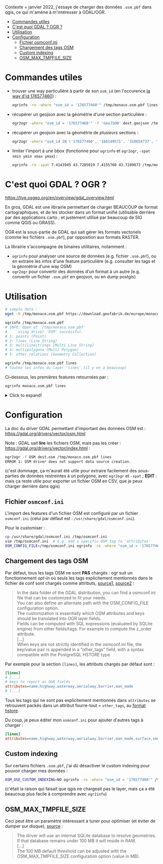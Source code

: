 Contexte = janvier 2022, j'essaye de charger des données `.osm.pbf` dans qgis, ce qui m'amène à m'intéresser à GDAL/OGR.

* [Commandes utiles](#commandes-utiles)
* [C'est quoi GDAL ? OGR ?](#cest-quoi-gdal--ogr-)
* [Utilisation](#utilisation)
* [Configuration](#configuration)
   * [Fichier osmconf.ini](#fichier-osmconfini)
   * [Chargement des tags OSM](#chargement-des-tags-osm)
   * [Custom indexing](#custom-indexing)
   * [OSM_MAX_TMPFILE_SIZE](#osm_max_tmpfile_size)

# Commandes utiles

- trouver une way particulière à partir de son `osm_id` (en l'occurence [la way d'id 176577460](https://www.openstreetmap.org/way/176577460)) :
    ```sh
    ogrinfo -ro -where "osm_id = '176577460'" /tmp/monaco.osm.pbf lines
    ```
- récupérer un geojson avec la géométrie d'une section particulière :
    ```sh
    ogr2ogr -where "osm_id = '176577460'" -f 'GeoJSON' dest.geojson /tmp/monaco.osm.pbf lines
    ```
- récupérer un geojson avec la géométrie de _plusieurs_ sections :
    ```sh
    ogr2ogr -where "osm_id IN ('176577460', '166149571', '318654737', '158189815')" -f 'GeoJSON' dest.geojson /tmp/monaco.osm.pbf lines
    ```
- limiter l'import à une bbox (fonctionne pour `ogrinfo` et `ogr2ogr`, `-spat xmin ymin xmax ymax`) :
    ```sh
    ogrinfo -ro -spat 7.4143945 43.7285819 7.4155760 43.7289873 /tmp/monaco.osm.pbf lines
    ```

# C'est quoi GDAL ? OGR ?

https://live.osgeo.org/en/overview/gdal_overview.html

En gros, GDAL est une librairie permettant de charger BEAUCOUP de format cartographiques, et de les stocker dans un format unifié (utilisable derrière par des applications carto ; et justement utilisé par beaucoup de SIG comme QGIS ou GRASS).

OGR est la sous-partie de GDAL qui sait gérer les formats vectoriels (comme les fichiers `.osm.pbf`), par opposition aux formats RASTER.

La librairie s'accompagne de binaires utilitaires, notamment :
- `ogrinfo` pour analyser une source de données (e.g. fichier `.osm.pbf`), ou en extraire les infos d'une feature particulière (e.g. consulter les tags et la géométrie d'une way OSM)
- `ogr2ogr` pour convertir des données d'un format à un autre (e.g. convertir un fichier `.osm.pbf` en geojson, ou en dump postgis)

# Utilisation

```sh
# sample data :
wget -O /tmp/monaco.osm.pbf https://download.geofabrik.de/europe/monaco-latest.osm.pbf

ogrinfo /tmp/monaco.osm.pbf
# INFO: Open of `/tmp/monaco.osm.pbf'
# 	  using driver `OSM' successful.
# 1: points (Point)
# 2: lines (Line String)
# 3: multilinestrings (Multi Line String)
# 4: multipolygons (Multi Polygon)
# 5: other_relations (Geometry Collection)

ogrinfo /tmp/monaco.osm.pbf lines
# toutes les infos du layer 'lines' (il y en a beaucoup)
```

Ci-dessous, les premières features retournées par :

```sh
ogrinfo monaco.osm.pbf lines
```

<details>
  <summary>Click to expand!</summary>

```
INFO: Open of `monaco.osm.pbf'
      using driver `OSM' successful.

Layer name: lines
Geometry: Line String
Feature Count: -1
Extent: (7.409205, 43.723350) - (7.448637, 43.751690)
Layer SRS WKT:
GEOGCRS["WGS 84",
    DATUM["World Geodetic System 1984",
        ELLIPSOID["WGS 84",6378137,298.257223563,
            LENGTHUNIT["metre",1]]],
    PRIMEM["Greenwich",0,
        ANGLEUNIT["degree",0.0174532925199433]],
    CS[ellipsoidal,2],
        AXIS["geodetic latitude (Lat)",north,
            ORDER[1],
            ANGLEUNIT["degree",0.0174532925199433]],
        AXIS["geodetic longitude (Lon)",east,
            ORDER[2],
            ANGLEUNIT["degree",0.0174532925199433]],
    ID["EPSG",4326]]
Data axis to CRS axis mapping: 2,1
osm_id: String (0.0)
name: String (0.0)
highway: String (0.0)
waterway: String (0.0)
aerialway: String (0.0)
barrier: String (0.0)
man_made: String (0.0)
z_order: Integer (0.0)
other_tags: String (0.0)
OGRFeature(lines):4097656
  osm_id (String) = 4097656
  name (String) = Avenue Princesse Alice
  highway (String) = primary
  z_order (Integer) = 7
  other_tags (String) = "lanes"=>"2","lit"=>"yes","maxspeed"=>"30","surface"=>"asphalt"
  LINESTRING (7.4259518 43.7389494,7.4258602 43.7389997,7.4257964 43.739037,7.4257682 43.7390601,7.425743 43.7390849,7.4257083 43.7391243,7.4256818 43.7391636,7.4256611 43.7392238,7.4256536 43.7392768,7.4256563 43.7393298,7.4256802 43.7393746,7.4257083 43.7394273,7.4257117 43.7394671,7.4256947 43.7395025,7.4256666 43.7395255,7.4256203 43.7395471,7.4251395 43.7397104)

OGRFeature(lines):4098197
  osm_id (String) = 4098197
  name (String) = Boulevard d'Italie
  highway (String) = primary
  z_order (Integer) = 7
  other_tags (String) = "lanes"=>"2","lit"=>"yes"
  LINESTRING (7.4301052 43.7459324,7.4302348 43.7461404,7.4302983 43.7462114,7.4305681 43.7464179,7.4312044 43.7467952,7.4313819 43.7469277,7.4315142 43.7470242,7.4316736 43.7471634,7.4317295 43.7472372,7.4317478 43.7472774,7.4317564 43.7473241,7.4317564 43.7473696,7.4317425 43.7474438,7.4317323 43.7475177,7.4317353 43.7475492,7.4317796 43.7476591,7.4318459 43.7477366,7.4319666 43.7477967,7.4320693 43.7478296,7.4321917 43.7478497)

OGRFeature(lines):4224972
  osm_id (String) = 4224972
  name (String) = Avenue des Papalins
  highway (String) = residential
  z_order (Integer) = 3
  other_tags (String) = "lit"=>"yes","oneway"=>"yes","surface"=>"asphalt","smoothness"=>"excellent"
  LINESTRING (7.4174924 43.7296303,7.4174638 43.7296727,7.4174191 43.7297138,7.4173286 43.7297725,7.4172044 43.7298528)

[...]
```

</details>

# Configuration

La doc du driver GDAL permettant d'important des données OSM est : https://gdal.org/drivers/vector/osm.html

Note : GDAL sait **lire** les fichiers OSM, mais pas les créer : https://gdal.org/drivers/vector/index.html  :

```sh
ogr2ogr -f OSM dest.osm /tmp/monaco.osm.pbf lines
ERROR 1: OSM driver does not support data source creation.
```

(c'est dommage, ça m'aurait été utile pour extraire facilement des sous-parties de données restreintes à un polygone, avec `ogr2ogr` et `-spat` ; **EDIT** : mais ça reste utile pour exporter un fichier OSM en CSV, que je peux charger derrière dans qgis)

## Fichier `osmconf.ini`

L'import des features d'un fichier OSM est configuré par un fichier `osmconf.ini` (celui par défaut est : `/usr/share/gdal/osmconf.ini`).

Pour le customiser :

```sh
cp /usr/share/gdal/osmconf.ini /tmp/osmconf.ini
vim /tmp/osmconf.ini  # e.g. add a specific OSM tag to 'attributes'
OSM_CONFIG_FILE=/tmp/osmconf.ini ogrinfo -ro -where "osm_id = '176577460'" /tmp/monaco.osm.pbf lines
```

## Chargement des tags OSM

Par défaut, tous les tags OSM ne sont **PAS** chargés : ogr suit un fonctionnement _opt-in_ où seuls les tags explicitement mentionnés dans le fichier de conf sont chargés comme attributs, [source1](https://gdal.org/drivers/vector/osm.html#configuration), [source2](https://gdal.org/drivers/vector/osm.html#other-tags-field) :

> In the data folder of the GDAL distribution, you can find a osmconf.ini file that can be customized to fit your needs. \
> You can also define an alternate path with the OSM_CONFIG_FILE configuration option. \
> The customization is essentially which OSM attributes and keys should be translated into OGR layer fields. \
> Fields can be computed with SQL expressions (evaluated by SQLite engine) from other fields/tags. For example to compute the z_order attribute. \
> [...] \
> When keys are not strictly identified in the osmconf.ini file, the key/value pair is appended in a “other_tags” field, with a syntax compatible with the PostgreSQL HSTORE type.

Par exemple pour la section `[lines]`, les attributs chargés par défaut sont :

```ini
[lines]
# [...]
# keys to report as OGR fields
attributes=name,highway,waterway,aerialway,barrier,man_made
# [...]
```

Tous les tags qui ne sont pas explicitement mentionnés dans `attributes` se retrouvent packés dans un attribut fourre-tout = `other_tags`, au [format hstore](https://www.postgresql.org/docs/14/hstore.html).

Du coup, je peux éditer mon `osmconf.ini` pour ajouter d'autres tags à charger :

```ini
[lines]
attributes=name,highway,waterway,aerialway,barrier,man_made,surface,smoothness,oneway
```

## Custom indexing

Sur certains fichiers `.osm.pbf`, j'ai dû désactiver le custom indexing pour pouvoir charger mes données :

```sh
OSM_USE_CUSTOM_INDEXING=NO ogrinfo -ro -where "osm_id = '176577460'" /tmp/monaco.osm.pbf lines
```

(c'était la raison qui faisait que qgis ne chargeait pas le layer, mais ça a été beaucoup plus facile à comprendre avec `ogr2info`)

## OSM_MAX_TMPFILE_SIZE

Ceci peut être un paramètre intéressant à tuner pour optimiser (et éviter de dumper sur disque), [source](https://gdal.org/drivers/vector/osm.html#vector-osm) :

> The driver will use an internal SQLite database to resolve geometries. \
> If that database remains under 100 MB it will reside in RAM. \
> [...] \
> The 100 MB default threshold can be adjusted with the OSM_MAX_TMPFILE_SIZE configuration option (value in MB).
